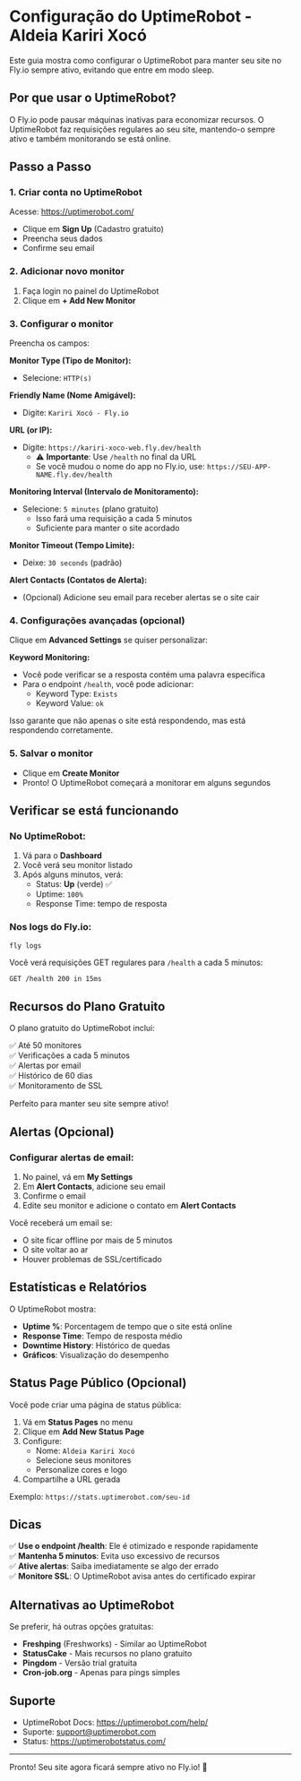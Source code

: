 # Configuração do UptimeRobot - Aldeia Kariri Xocó

Este guia mostra como configurar o UptimeRobot para manter seu site no Fly.io sempre ativo, evitando que entre em modo sleep.

## Por que usar o UptimeRobot?

O Fly.io pode pausar máquinas inativas para economizar recursos. O UptimeRobot faz requisições regulares ao seu site, mantendo-o sempre ativo e também monitorando se está online.

## Passo a Passo

### 1. Criar conta no UptimeRobot

Acesse: https://uptimerobot.com/

- Clique em **Sign Up** (Cadastro gratuito)
- Preencha seus dados
- Confirme seu email

### 2. Adicionar novo monitor

1. Faça login no painel do UptimeRobot
2. Clique em **+ Add New Monitor**

### 3. Configurar o monitor

Preencha os campos:

**Monitor Type (Tipo de Monitor):**
- Selecione: `HTTP(s)`

**Friendly Name (Nome Amigável):**
- Digite: `Kariri Xocó - Fly.io`

**URL (or IP):**
- Digite: `https://kariri-xoco-web.fly.dev/health`
  - ⚠️ **Importante**: Use `/health` no final da URL
  - Se você mudou o nome do app no Fly.io, use: `https://SEU-APP-NAME.fly.dev/health`

**Monitoring Interval (Intervalo de Monitoramento):**
- Selecione: `5 minutes` (plano gratuito)
  - Isso fará uma requisição a cada 5 minutos
  - Suficiente para manter o site acordado

**Monitor Timeout (Tempo Limite):**
- Deixe: `30 seconds` (padrão)

**Alert Contacts (Contatos de Alerta):**
- (Opcional) Adicione seu email para receber alertas se o site cair

### 4. Configurações avançadas (opcional)

Clique em **Advanced Settings** se quiser personalizar:

**Keyword Monitoring:**
- Você pode verificar se a resposta contém uma palavra específica
- Para o endpoint `/health`, você pode adicionar:
  - Keyword Type: `Exists`
  - Keyword Value: `ok`

Isso garante que não apenas o site está respondendo, mas está respondendo corretamente.

### 5. Salvar o monitor

- Clique em **Create Monitor**
- Pronto! O UptimeRobot começará a monitorar em alguns segundos

## Verificar se está funcionando

### No UptimeRobot:
1. Vá para o **Dashboard**
2. Você verá seu monitor listado
3. Após alguns minutos, verá:
   - Status: **Up** (verde) ✅
   - Uptime: `100%`
   - Response Time: tempo de resposta

### Nos logs do Fly.io:
```bash
fly logs
```

Você verá requisições GET regulares para `/health` a cada 5 minutos:
```
GET /health 200 in 15ms
```

## Recursos do Plano Gratuito

O plano gratuito do UptimeRobot inclui:

✅ Até 50 monitores  
✅ Verificações a cada 5 minutos  
✅ Alertas por email  
✅ Histórico de 60 dias  
✅ Monitoramento de SSL  

Perfeito para manter seu site sempre ativo!

## Alertas (Opcional)

### Configurar alertas de email:

1. No painel, vá em **My Settings**
2. Em **Alert Contacts**, adicione seu email
3. Confirme o email
4. Edite seu monitor e adicione o contato em **Alert Contacts**

Você receberá um email se:
- O site ficar offline por mais de 5 minutos
- O site voltar ao ar
- Houver problemas de SSL/certificado

## Estatísticas e Relatórios

O UptimeRobot mostra:

- **Uptime %**: Porcentagem de tempo que o site está online
- **Response Time**: Tempo de resposta médio
- **Downtime History**: Histórico de quedas
- **Gráficos**: Visualização do desempenho

## Status Page Público (Opcional)

Você pode criar uma página de status pública:

1. Vá em **Status Pages** no menu
2. Clique em **Add New Status Page**
3. Configure:
   - Nome: `Aldeia Kariri Xocó`
   - Selecione seus monitores
   - Personalize cores e logo
4. Compartilhe a URL gerada

Exemplo: `https://stats.uptimerobot.com/seu-id`

## Dicas

✅ **Use o endpoint /health**: Ele é otimizado e responde rapidamente  
✅ **Mantenha 5 minutos**: Evita uso excessivo de recursos  
✅ **Ative alertas**: Saiba imediatamente se algo der errado  
✅ **Monitore SSL**: O UptimeRobot avisa antes do certificado expirar  

## Alternativas ao UptimeRobot

Se preferir, há outras opções gratuitas:

- **Freshping** (Freshworks) - Similar ao UptimeRobot
- **StatusCake** - Mais recursos no plano gratuito
- **Pingdom** - Versão trial gratuita
- **Cron-job.org** - Apenas para pings simples

## Suporte

- UptimeRobot Docs: https://uptimerobot.com/help/
- Suporte: support@uptimerobot.com
- Status: https://uptimerobotstatus.com/

---

Pronto! Seu site agora ficará sempre ativo no Fly.io! 🚀
